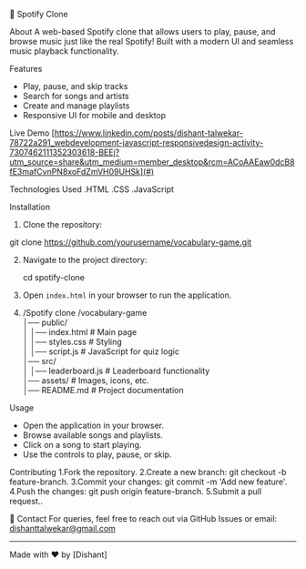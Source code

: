 🎵 Spotify Clone

  About
A web-based Spotify clone that allows users to play, pause, and browse music just like the real Spotify! Built with a modern UI and seamless music playback functionality.

  Features
-  Play, pause, and skip tracks
-  Search for songs and artists
-  Create and manage playlists
-  Responsive UI for mobile and desktop

 Live Demo
[https://www.linkedin.com/posts/dishant-talwekar-78722a291_webdevelopment-javascript-responsivedesign-activity-7307462111352303618-BEEj?utm_source=share&utm_medium=member_desktop&rcm=ACoAAEaw0dcB8fE3mafCvnPN8xoFdZmVH09UHSk](#)

Technologies Used
.HTML
.CSS
.JavaScript

Installation
1. Clone the repository:

  git clone https://github.com/yourusername/vocabulary-game.git

2. Navigate to the project directory:
   
   cd spotify-clone
   
3. Open `index.html` in your browser to run the application.

4. /Spotify clone
/vocabulary-game  
│── public/  
│   │── index.html     # Main page  
│   │── styles.css     # Styling  
│   │── script.js      # JavaScript for quiz logic  
│── src/  
│   │── leaderboard.js # Leaderboard functionality  
│── assets/           # Images, icons, etc.  
│── README.md         # Project documentation  


Usage
- Open the application in your browser.
- Browse available songs and playlists.
- Click on a song to start playing.
- Use the controls to play, pause, or skip.

 Contributing
1.Fork the repository.
2.Create a new branch: git checkout -b feature-branch.
3.Commit your changes: git commit -m 'Add new feature'.
4.Push the changes: git push origin feature-branch.
5.Submit a pull request..

📩 Contact
For queries, feel free to reach out via GitHub Issues or email: dishanttalwekar@gmail.com

---
Made with ❤️ by [Dishant]
